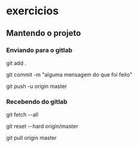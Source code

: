 # exercicios



## Mantendo o projeto



### Enviando para o gitlab




git add .




git commit -m "alguma mensagem do que foi feito"




git push -u origin master


### Recebendo do gitlab




git fetch --all




git reset --hard origin/master




git pull origin master
